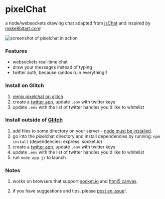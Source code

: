 pixelChat
=========

a node/websockets drawing chat adapted from [jsChat](http://github.com/jennschiffer/jschat) and inspired by [make8bitart.com](https://make8bitart.com)!

![screenshot of pixelchat in action](https://cdn.glitch.com/f46f2fe8-b663-4efd-b7b6-fe1b75299cf9%2FScreenshot%202017-05-09%2015.08.32.png?1494356961859)

### Features

* websockets real-time chat
* draw your messages instead of typing
* twitter auth, because randos ruin everything!!

### Install on Glitch
1. [remix pixelchat on glitch](https://glitch.com/edit/#!/remix/pixelchat)
2. create a [twitter app](http://apps.twitter.com/), update `.env` with twitter keys
3. update `.env` with the list of twitter handles you'd like to whitelist

### Install outside of [Glitch](http://pixelchat.glitch.me)

1. add files to some directory on your server - [node must be installed](http://nodejs.org/download/).
2. go into the pixelchat directory and install dependencies by running: <code>npm install</code> (dependencies: express, socket.io)
3. create a [twitter app](http://apps.twitter.com/), update `.env` with twitter keys
4. update `.env` with the list of twitter handles you'd like to whitelist
5. run `node app.js` to launch 

### Notes 

1. works on browsers that support [socket.io](http://socket.io/#browser-support) and [html5 canvas](http://caniuse.com/canvas).

2. if you have suggestions and tips, please [post an issue](https://github.com/jennschiffer/pixelChat/issues)!. 
